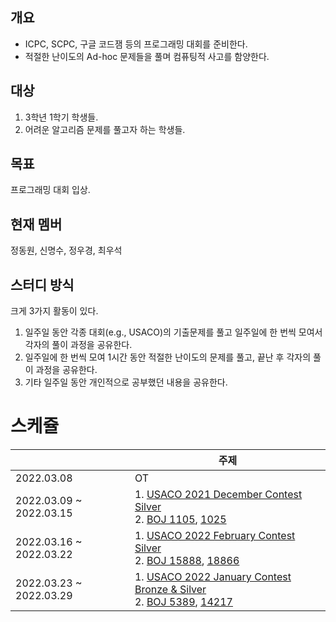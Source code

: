## 개요

- ICPC, SCPC, 구글 코드잼 등의 프로그래밍 대회를 준비한다.
- 적절한 난이도의 Ad-hoc 문제들을 풀며 컴퓨팅적 사고를 함양한다.

## 대상

1. 3학년 1학기 학생들.
2. 어려운 알고리즘 문제를 풀고자 하는 학생들.

## 목표

프로그래밍 대회 입상.

## 현재 멤버

정동원, 신명수, 정우경, 최우석

## 스터디 방식

크게 3가지 활동이 있다.
1. 일주일 동안 각종 대회(e.g., USACO)의 기출문제를 풀고 일주일에 한 번씩 모여서 각자의 풀이 과정을 공유한다.
2. 일주일에 한 번씩 모여 1시간 동안 적절한 난이도의 문제를 풀고, 끝난 후 각자의 풀이 과정을 공유한다.
3. 기타 일주일 동안 개인적으로 공부했던 내용을 공유한다.

# 스케쥴

|  | 주제 |
| -- | -- |
| 2022.03.08 | OT |
| 2022.03.09 ~ 2022.03.15 | 1. [USACO 2021 December Contest Silver](https://www.acmicpc.net/category/612) </br> 2. [BOJ 1105](https://www.acmicpc.net/problem/1105), [1025](https://www.acmicpc.net/problem/1025) | 
| 2022.03.16 ~ 2022.03.22 | 1. [USACO 2022 February Contest Silver](https://www.acmicpc.net/category/649) </br> 2. [BOJ 15888](https://boj.kr/15888), [18866](https://boj.kr/18866) |
| 2022.03.23 ~ 2022.03.29 | 1. [USACO 2022 January Contest Bronze & Silver](https://www.acmicpc.net/category/645) </br> 2. [BOJ 5389](https://boj.kr/5389), [14217](https://boj.kr/14217) |